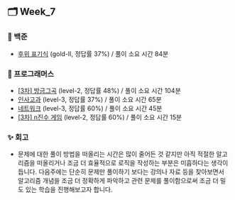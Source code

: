 ## 🗂️ Week_7

### 🤖 백준

- [후위 표기식](https://www.acmicpc.net/problem/1918) (gold-II, 정답률 37%) / 풀이 소요 시간 84분

### 👾 프로그래머스

- [[3차] 방금그곡](https://school.programmers.co.kr/learn/courses/30/lessons/17683#qna) (level-2, 정답률 48%) / 풀이 소요 시간 104분
- [인사고과](https://school.programmers.co.kr/learn/courses/30/lessons/152995) (level-3, 정답률 37%) / 풀이 소요 시간 65분
- [네트워크](https://school.programmers.co.kr/learn/courses/30/lessons/43162) (level-3, 정답률 60%) / 풀이 소요 시간 45분
- [[3차] n진수 게임](https://school.programmers.co.kr/learn/courses/30/lessons/17687) (level-2, 정답률 60%) / 풀이 소요 시간 15분

### ✨ 회고

- 문제에 대한 풀이 방법을 떠올리는 시간은 많이 줄어든 것 같지만 아직 적절한 알고리즘을 떠올리거나 조금 더 효율적으로 로직을 작성하는 부분은 미흡하다는 생각이 듭니다. 다음주에는 단순히 문제만 풀이하기 보다는 강의나 자료 등을 찾아보면서 알고리즘 개념을 조금 더 정확하게 파악하고 관련 문제를 풀이함으로써 조금 더 밀도 있는 학습을 진행해보고자 합니다.

